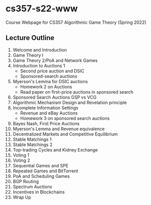 # cs357-s22-www
Course Webpage for CS357 Algorithmic Game Theory (Spring 2022)

## Lecture Outline

1. Welcome and Introduction
2. Game Theory I
3. Game Theory 2/PoA and Network Games
4. Introduction to Auctions 1
   * Second price auction and DSIC
   * Sponsored-search auctions  
5. Myerson's Lemma for DSIC auctions
    - Homework 2 on Auctions
    - Read paper on first-price auctions in sponsored search
6. Sponsored Search Auctions GSP vs VCG
7. Algorithmic Mechanism Design and Revelation principle
8. Incomplete Information Settings
    - Revenue and eBay Auctions
    - Homework 3 on sponsored search auctions 
9. Bayes Nash, First Price Auctions
10. Myerson's Lemma and Revenue equivalence 
11. Decentralized Markets and Competitive Equilibrium 
12.  Stable Matchings 1 
13.  Stable Matchings 2
14.  Top-trading Cycles and Kidney Exchange 
15.  Voting 1
16.  Voting 2
17.  Sequential Games and SPE
18.  Repeated Games and BitTorrent
19.  PoA and Scheduling Games
20.  BGP Routing
21.  Spectrum Auctions
22.  Incentives in Blockchains
23.  Wrap Up

